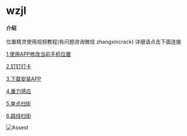 # wzjl

#### 介绍
位置精灵使用视频教程(有问题咨询微信 zhangxincrack)
详细请点击下面连接

[1.使用APP修改当前手机位置](http://njldly.top/wzjl_modifyLocation.mp4)

[2.钉钉打卡](http://njldly.top/wzjl_dingTalk.mp4)

[3.下载安装APP](http://njldly.top/wzjl_downloadApp.mp4)

[4.重力感应](http://njldly.top/removeADHelpVideo.mp4)

[5.单点扫街](http://njldly.top/wzjl_pointStreetScan.mp4)

[6.路线扫街](http://njldly.top/wzjl_lineStreetScan.mp4)


![Assest](http://njldly.top/kefu.png)

